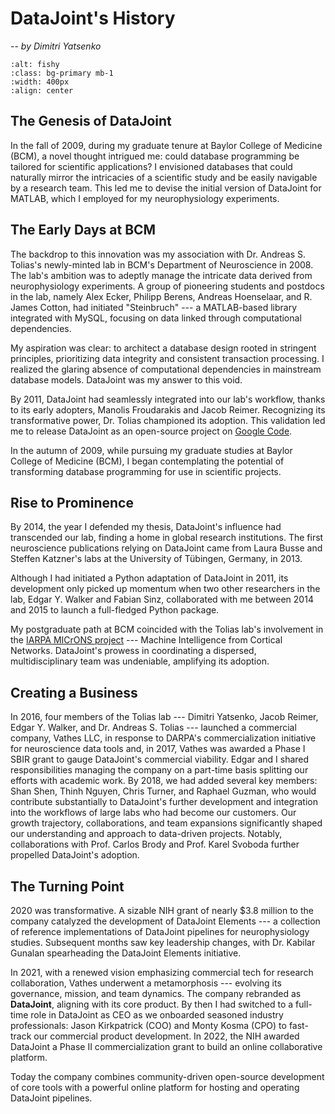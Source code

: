 # DataJoint's History 

-- *by Dimitri Yatsenko*

```{image} ../images/cave-art.png
:alt: fishy
:class: bg-primary mb-1
:width: 400px
:align: center
```

## The Genesis of DataJoint
In the fall of 2009, during my graduate tenure at Baylor College of Medicine (BCM), a novel thought intrigued me: could database programming be tailored for scientific applications? I envisioned databases that could naturally mirror the intricacies of a scientific study and be easily navigable by a research team. This led me to devise the initial version of DataJoint for MATLAB, which I employed for my neurophysiology experiments.

## The Early Days at BCM
The backdrop to this innovation was my association with Dr. Andreas S. Tolias's newly-minted lab in BCM's Department of Neuroscience in 2008. The lab's ambition was to adeptly manage the intricate data derived from  neurophysiology experiments. 
A group of pioneering students and postdocs in the lab, namely Alex Ecker, Philipp Berens, Andreas Hoenselaar, and R. James Cotton, had initiated "Steinbruch" --- a MATLAB-based library integrated with MySQL, focusing on data linked through computational dependencies.

My aspiration was clear: to architect a database design rooted in stringent principles, prioritizing data integrity and consistent transaction processing. I realized the glaring absence of computational dependencies in mainstream database models. DataJoint was my answer to this void.

By 2011, DataJoint had seamlessly integrated into our lab's workflow, thanks to its early adopters, Manolis Froudarakis and Jacob Reimer. Recognizing its transformative power, Dr. Tolias championed its adoption. This validation led me to release DataJoint as an open-source project on [Google Code](https://code.google.com/archive/p/datajoint/).


In the autumn of 2009, while pursuing my graduate studies at Baylor College of Medicine (BCM), I began contemplating the potential of transforming database programming for use in scientific projects.

## Rise to Prominence
By 2014, the year I defended my thesis, DataJoint's influence had transcended our lab, finding a home in global research institutions. 
The first neuroscience publications relying on DataJoint came from Laura Busse and Steffen Katzner's labs at the University of Tübingen, Germany, in 2013.

Although I had initiated a Python adaptation of DataJoint in 2011, its development only picked up momentum when two other researchers in the lab, Edgar Y. Walker and Fabian Sinz, collaborated with me between 2014 and 2015 to launch a full-fledged Python package.

My postgraduate path at BCM coincided with the Tolias lab's involvement in the [IARPA MICrONS project](https://www.iarpa.gov/research-programs/microns) --- Machine Intelligence from Cortical Networks. DataJoint's prowess in coordinating a dispersed, multidisciplinary team was undeniable, amplifying its adoption.

## Creating a Business 
In 2016, four members of the Tolias lab --- Dimitri Yatsenko, Jacob Reimer, Edgar Y. Walker, and Dr. Andreas S. Tolias --- launched a commercial company, Vathes LLC, in response to DARPA's commercialization initiative for neuroscience data tools and, in 2017, Vathes was awarded a Phase I SBIR grant to gauge DataJoint's commercial viability. 
Edgar and I shared responsibilities managing the company on a part-time basis splitting our efforts with academic work.
By 2018, we had added several key members: Shan Shen, Thinh Nguyen, Chris Turner, and Raphael Guzman, who would contribute substantially to DataJoint's further development and integration into the workflows of large labs who had become our customers.
Our growth trajectory, collaborations, and team expansions significantly shaped our understanding and approach to data-driven projects. 
Notably, collaborations with Prof. Carlos Brody and Prof. Karel Svoboda further propelled DataJoint's adoption.

## The Turning Point
2020 was transformative. 
A sizable NIH grant of nearly $3.8 million to the company catalyzed the development of DataJoint Elements --- a collection of reference implementations of DataJoint pipelines for neurophysiology studies.
Subsequent months saw key leadership changes, with Dr. Kabilar Gunalan spearheading the DataJoint Elements initiative.

In 2021, with a renewed vision emphasizing commercial tech for research collaboration, Vathes underwent a metamorphosis --- evolving its governance, mission, and team dynamics. 
The company rebranded as **DataJoint**, aligning with its core product. 
By then I had switched to a full-time role in DataJoint as CEO as we onboarded seasoned industry professionals: Jason Kirkpatrick (COO) and Monty Kosma (CPO) to fast-track our commercial product development. 
In 2022, the NIH awarded DataJoint a Phase II commercialization grant to build an online collaborative platform.

Today the company combines community-driven open-source development of core tools with a powerful online platform for hosting and operating DataJoint pipelines. 
